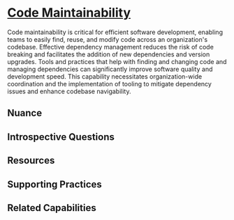 # [Code Maintainability](https://dora.dev/devops-capabilities/technical/code-maintainability/)

Code maintainability is critical for efficient software development, enabling teams to easily find, reuse, and modify code across an organization's codebase. Effective dependency management reduces the risk of code breaking and facilitates the addition of new dependencies and version upgrades. Tools and practices that help with finding and changing code and managing dependencies can significantly improve software quality and development speed. This capability necessitates organization-wide coordination and the implementation of tooling to mitigate dependency issues and enhance codebase navigability.

## Nuance

<!-- TODO: insert nuance of capability (common misconceptions, important considerations, situations where overdoing it on capability can hinder progress, etc) -->

## Introspective Questions

<!-- TODO: insert thought provoking questions to get reader to deeply consider if they could be better applying this capability to their organization -->

## Resources

<!-- TODO: insert a list of resources that explore this capability. For each item, give a brief summary of the resource. -->

## Supporting Practices

<!-- TODO: insert a list of [linked practices](/practices) that support this capability. For each item, give a brief explanation of how the linked practice supports / relates to this capability. Also categorize each linked practice as one of the following: Enables, Requires, Improves -->

## Related Capabilities

<!-- TODO: insert a list of [linked capabilities](/capabilities) that support this capability. For each item, give a brief explanation of how the linked capability supports / relates to this capability. Also categorize each linked capability as one of the following: Enables, Requires, Improves -->
